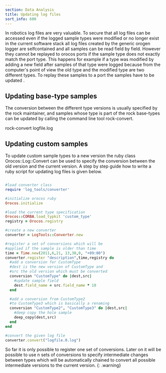 ```yaml
---
section: Data Analysis
title: Updating log files 
sort_info: 600
---
```


In robotics log files are very valuable. To secure that all log files can be
accessed even if the logged sample types were modified or no longer exist in the
current software stack all log files created by the generic orogen logger are
selfcontained and all samples can be read field by field. However they cannot be replayed to
orocos ports if the sample type does not exactly match the port type.  This
happens for example if a type was modified by adding a new field after samples
of that type were logged because from the computer's point of view the old type and the
modified type are two different types. To replay these samples to a port the samples
have to be updated . 

Updating base-type samples
---------
The conversion between the different type versions is usually specified by the rock maintainer,
and samples whose type is part of the rock base-types can be updated by calling the command line tool
rock-convert.

rock-convert logfile.log 


Updating custom samples
---------
To update custom sample types to a new version the ruby class Orocos::Log::Convert can be 
used to specify the conversion between the old version and the current version. A step 
by step guide how to write a ruby script for updating log files is given below.

~~~ ruby

#load converter class
require 'log_tools/converter'

#initialize orocos ruby
Orocos.initialize 

#load the current type specification 
Orocos::CORBA.load_typkit 'custom_type'
registry = Orocos.registry

#create a new converter
converter = LogTools::Converter.new

#register a set of conversions which will be
#applied if the sample is older than time
time = Time.new(2011,6,21, 13,30,0, "+09:00")
converter.register "description",time,registry do 
  #add a conversion for CustomType
  #dest is the new version of CustomType and  
  #src the old version which must be converted
  conversion "CustomType" do |dest,src|
    #update sample field
    dest.field_name = src.field_name * 10
  end

  #add a conversion from CustomType2 
  #to CustomType3 which is basically a renaming
  conversion "CustomType2", "CustomType3" do |dest,src|
    #deep copy the hole sample
    deep_copy(dest,src)
  end
end

#convert the given log file 
converter.convert("logfile.0.log")
~~~

So far it is only possible to register one set of conversions. Later on it will be possible
to use n sets of conversions to specify intermediate changes between types which will be automatically
chained to convert all possible intermediate versions to the current version.
{: .warning}

